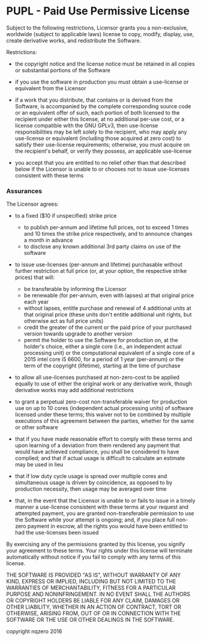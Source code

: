 # PUPL - Paid Use Permissive License

Subject to the following restrictions, Licensor grants you a non-exclusive,
worldwide (subject to applicable laws) license to copy, modify, display,
use, create derivative works, and redistribute the Software. 

Restrictions:

- the copyright notice and the license notice must be retained in all copies or substantial portions of the Software

- if you use the software in production you must obtain a use-license or equivalent from the Licensor

- if a work that you distribute, that contains or is derived from the Software, is accompanied by the complete corresponding source code or an equivalent offer of such, each portion of both licensed to the recipient under either this license, at no additional per-use cost, or a license compatible with the GNU GPLv3, then use-license responsibilities may be left solely to the recipient, who may apply any use-license or equivalent (including those acquired at zero cost) to satisfy their use-license requirements;
otherwise, you must acquire on the recipient's behalf, or verify they possess, an applicable use-license

- you accept that you are entitled to no relief other than that described below if the Licensor is unable to or chooses not to issue use-licenses consistent with these terms


### Assurances
The Licensor agrees:

- to a fixed ($10 if unspecified) strike price
  - to publish per-annum and lifetime full prices, not to exceed 1 times and 10 times the strike price respectively, and to announce changes a month in advance
  - to disclose any known additional 3rd party claims on use of the software

- to issue use-licenses (per-annum and lifetime) purchasable without further restriction at full price (or, at your option, the respective strike prices) that will:
  - be transferable by informing the Licensor
  - be renewable (for per-annum, even with lapses) at that original price each year
  - without lapses, entitle purchase and renewal of 4 additional units at that original price (these units don't entitle additional unit rights, but otherwise act as full price units)
  - credit the greater of the current or the paid price of your purchased version towards upgrade to another version
  - permit the holder to use the Software for production on, at the holder's choice, either a single core (i.e., an independent actual processing unit) or the computational equivalent of a single core of a 2015 intel core i5 6600, for a period of 1 year (per-annum) or the term of the copyright (lifetime), starting at the time of purchase


- to allow all use-licenses purchased at non-zero-cost to be applied equally to use of either the original work or any derivative work, though derivative works may add additional restrictions

- to grant a perpetual zero-cost non-transferable waiver for production use on up to 10 cores (independent actual processing units) of software licensed under these terms; this waiver not to be combined by multiple executions of this agreement between the parties, whether for the same or other software

- that if you have made reasonable effort to comply with these terms and upon learning of a deviation from them rendered any payment that would have achieved compliance, you shall be considered to have complied; and that if actual usage is difficult to calculate an estimate may be used in lieu

- that if low duty cycle usage is spread over multiple cores and simultaneous usage is driven by coincidence, as opposed to by production necessity, then usage may be averaged over time

- that, in the event that the Licensor is unable to or fails to issue in a timely manner a use-license consistent with these terms at your request and attempted payment, you are granted non-transferable permission to use the Software while your attempt is ongoing; and, if you place full non-zero payment in escrow, all the rights you would have been entitled to had the use-licenses been issued

By exercising any of the permissions granted by this license, you signify your agreement to these terms.
Your rights under this license will terminate automatically without notice if you fail to comply with any terms of this license.

THE SOFTWARE IS PROVIDED "AS IS", WITHOUT WARRANTY OF ANY KIND, EXPRESS OR IMPLIED, INCLUDING BUT NOT LIMITED TO THE WARRANTIES OF MERCHANTABILITY, FITNESS FOR A PARTICULAR PURPOSE AND NONINFRINGEMENT. IN NO EVENT SHALL THE AUTHORS OR COPYRIGHT HOLDERS BE LIABLE FOR ANY CLAIM, DAMAGES OR OTHER LIABILITY, WHETHER IN AN ACTION OF CONTRACT, TORT OR OTHERWISE, ARISING FROM, OUT OF OR IN CONNECTION WITH THE SOFTWARE OR THE USE OR OTHER DEALINGS IN THE SOFTWARE.



copyright nqzero 2016
